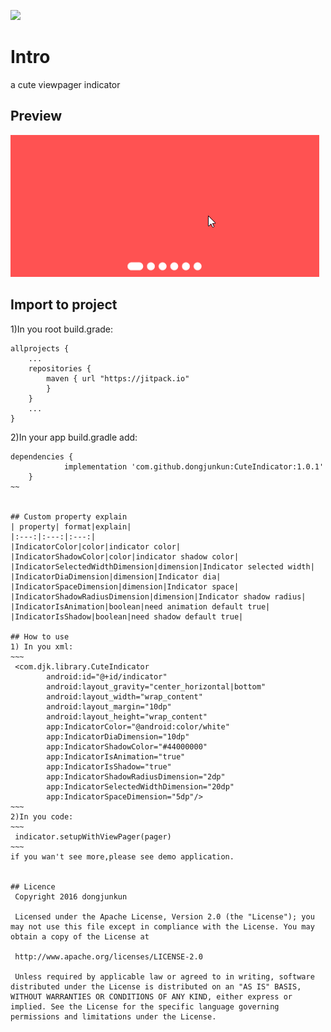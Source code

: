 [![](https://jitpack.io/v/dongjunkun/CuteIndicator.svg)](https://jitpack.io/#dongjunkun/CuteIndicator)

# Intro
a cute viewpager indicator

## Preview

![cute_indicator](/art/indicator.gif)

## Import to project

1)In you root build.grade:
~~~
allprojects {
    ...
    repositories {
        maven { url "https://jitpack.io"
        }
    }
    ...
}
~~~
2)In your app build.gradle add:
~~~~
dependencies {
	        implementation 'com.github.dongjunkun:CuteIndicator:1.0.1'
	}
~~


## Custom property explain
| property| format|explain|
|:---:|:---:|:---:|
|IndicatorColor|color|indicator color|
|IndicatorShadowColor|color|indicator shadow color|
|IndicatorSelectedWidthDimension|dimension|Indicator selected width|
|IndicatorDiaDimension|dimension|Indicator dia|
|IndicatorSpaceDimension|dimension|Indicator space|
|IndicatorShadowRadiusDimension|dimension|Indicator shadow radius|
|IndicatorIsAnimation|boolean|need animation default true|
|IndicatorIsShadow|boolean|need shadow default true|

## How to use
1) In you xml:
~~~
 <com.djk.library.CuteIndicator
        android:id="@+id/indicator"
        android:layout_gravity="center_horizontal|bottom"
        android:layout_width="wrap_content"
        android:layout_margin="10dp"
        android:layout_height="wrap_content"
        app:IndicatorColor="@android:color/white"
        app:IndicatorDiaDimension="10dp"
        app:IndicatorShadowColor="#44000000"
        app:IndicatorIsAnimation="true"
        app:IndicatorIsShadow="true"
        app:IndicatorShadowRadiusDimension="2dp"
        app:IndicatorSelectedWidthDimension="20dp"
        app:IndicatorSpaceDimension="5dp"/>
~~~
2)In you code:
~~~
 indicator.setupWithViewPager(pager)
~~~
if you wan't see more,please see demo application.


## Licence
 Copyright 2016 dongjunkun

 Licensed under the Apache License, Version 2.0 (the "License"); you may not use this file except in compliance with the License. You may obtain a copy of the License at

 http://www.apache.org/licenses/LICENSE-2.0

 Unless required by applicable law or agreed to in writing, software distributed under the License is distributed on an "AS IS" BASIS, WITHOUT WARRANTIES OR CONDITIONS OF ANY KIND, either express or implied. See the License for the specific language governing permissions and limitations under the License.